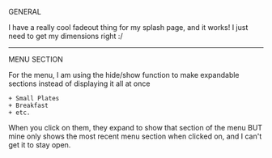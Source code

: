 GENERAL

I have a really cool fadeout thing for my splash page, and it works! I just need to get my dimensions right :/

-----------------------------------------------

MENU SECTION

For the menu, I am using the hide/show function to make expandable sections instead of displaying it all at once
	
	+ Small Plates
	+ Breakfast
	+ etc. 

When you click on them, they expand to show that section of the menu
BUT mine only shows the most recent menu section when clicked on, and I can't get it to stay open. 

